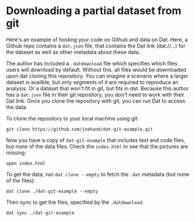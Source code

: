 # Downloading a partial dataset from git
Here's an example of hosting your code on Github and data on Dat. Here, a Github repo contains a  `dat.json` file, that contains the Dat link (dat://...) for the dataset as well as other metadata about these data. 

The author has included a `.datdownload` file which specifies which files users will download by default. Without this, all files would be downloaded upon dat cloning this repository. You can imagine a scenario where a larger dataset is availble, but only segments of it are required to reproduce an analysis. Or a dataset that won't fit in git, but fits in dat. Because this author has a `dat.json` file in their git repository, you don't need to work with their Dat link. Once you clone the repository with git, you can run Dat to access the data.

To clone the repository to your local machine using git:

```
git clone https://github.com/joehand/dat-git-example.git
```

Now you have a copy of `dat-git-example` that includes text and code files, but none of the data files. Check the `index.html` to see that the pictures are missing:

```
open index.html
```

To get the data, run `dat clone --empty` to fetch the `.dat` metadata (but none of the files): 

```
dat clone ./dat-git-example --empty
```

Then sync to get the files, specified by the `.datdownload`:

```
dat sync ./dat-git-example
```




